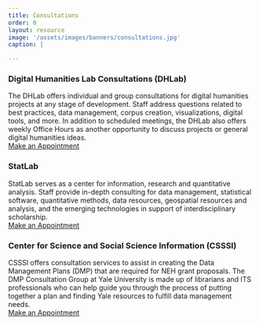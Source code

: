 ```yaml
---
title: Consultations
order: 0
layout: resource
image: '/assets/images/banners/consultations.jpg'
caption: |

---
```


### Digital Humanities Lab Consultations (DHLab)

The DHLab offers individual and group consultations for digital humanities projects at any stage of development. Staff address questions related to best practices, data management, corpus creation, visualizations, digital tools, and more. In addition to scheduled meetings, the DHLab also offers weekly Office Hours as another opportunity to discuss projects or general digital humanities ideas. <br/><a href='https://docs.google.com/forms/d/e/1FAIpQLSe4Lyo8EEdoiTLosfnmOUNEsZZToCD_n7dZ10ypCerw4diJGA/viewform?usp=sf_link' class='color-button' target='_blank'>Make an Appointment</a>

### StatLab

StatLab serves as a center for information, research and quantitative analysis. Staff provide in-depth consulting for data management, statistical software, quantitative methods, data resources, geospatial resources and analysis, and the emerging technologies in support of interdisciplinary scholarship.<br/><a href='http://statlab.stat.yale.edu/' class='color-button' target='_blank'>Make an Appointment</a>

### Center for Science and Social Science Information (CSSSI)

CSSSI offers consultation services to assist in creating the Data Management Plans (DMP) that are required for NEH grant proposals. The DMP Consultation Group at Yale University is made up of librarians and ITS professionals who can help guide you through the process of putting together a plan and finding Yale resources to fulfill data management needs. <br/><a href='https://csssi.yale.edu/data-management-planning-consultation-request' class='color-button' target='_blank'>Make an Appointment</a>